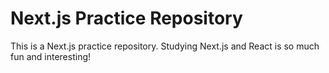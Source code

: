 # Next.js Practice Repository

This is a Next.js practice repository. Studying Next.js and React is so much fun and interesting!
